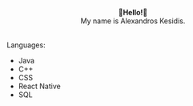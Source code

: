 <html>
  <body>
    <p align="center">
      👋<b>Hello!</b>👋<br>
      My name is Alexandros Kesidis.
    </p>
    <br>
    Languages:<ul>
      <li> Java </li>
      <li> C++ </li>
      <li> CSS </li>
      <li> React Native</li>
      <li> SQL</li>
    </ul>
  </body>
</html>
